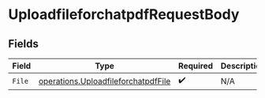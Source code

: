# UploadfileforchatpdfRequestBody


## Fields

| Field                                                                                      | Type                                                                                       | Required                                                                                   | Description                                                                                |
| ------------------------------------------------------------------------------------------ | ------------------------------------------------------------------------------------------ | ------------------------------------------------------------------------------------------ | ------------------------------------------------------------------------------------------ |
| `File`                                                                                     | [operations.UploadfileforchatpdfFile](../../models/operations/uploadfileforchatpdffile.md) | :heavy_check_mark:                                                                         | N/A                                                                                        |